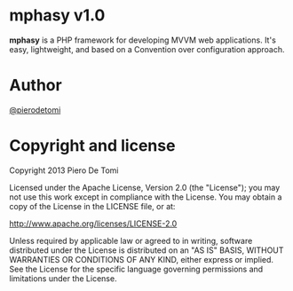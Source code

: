 mphasy v1.0
======

<strong>mphasy</strong> is a PHP framework for developing MVVM web applications. It's easy, lightweight, and based on a Convention over configuration approach.

Author
======

<a href="http://twitter.com/pierodetomi">@pierodetomi</a>


Copyright and license
======

Copyright 2013 Piero De Tomi

Licensed under the Apache License, Version 2.0 (the "License"); you may not use this work except in compliance with the License. You may obtain a copy of the License in the LICENSE file, or at:

http://www.apache.org/licenses/LICENSE-2.0

Unless required by applicable law or agreed to in writing, software distributed under the License is distributed on an "AS IS" BASIS, WITHOUT WARRANTIES OR CONDITIONS OF ANY KIND, either express or implied. See the License for the specific language governing permissions and limitations under the License.
